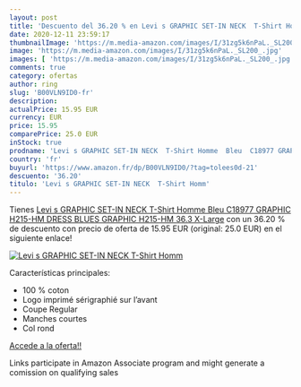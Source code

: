 ```yaml
---
layout: post
title: 'Descuento del 36.20 % en Levi s GRAPHIC SET-IN NECK  T-Shirt Homm'
date: 2020-12-11 23:59:17
thumbnailImage: 'https://m.media-amazon.com/images/I/31zg5k6nPaL._SL200_.jpg'
image: 'https://m.media-amazon.com/images/I/31zg5k6nPaL._SL200_.jpg'
images: [ 'https://m.media-amazon.com/images/I/31zg5k6nPaL._SL200_.jpg' ]
comments: true
category: ofertas
author: ring
slug: 'B00VLN9ID0-fr'
description:
actualPrice: 15.95 EUR
currency: EUR
price: 15.95
comparePrice: 25.0 EUR
inStock: true
prodname: 'Levi s GRAPHIC SET-IN NECK  T-Shirt Homme  Bleu  C18977 GRAPHIC H215-HM DRESS BLUES GRAPHIC H215-HM 36.3   X-Large'
country: 'fr'
buyurl: 'https://www.amazon.fr/dp/B00VLN9ID0/?tag=tolees0d-21'
descuento: '36.20'
titulo: 'Levi s GRAPHIC SET-IN NECK  T-Shirt Homm'
---
```


Tienes [Levi s GRAPHIC SET-IN NECK  T-Shirt Homme  Bleu  C18977 GRAPHIC H215-HM DRESS BLUES GRAPHIC H215-HM 36.3   X-Large](https://www.amazon.fr/dp/B00VLN9ID0/?tag=tolees0d-21) con un 36.20 % de descuento con precio de oferta de 15.95 EUR (original: 25.0 EUR) en el siguiente enlace!

[![Levi s GRAPHIC SET-IN NECK  T-Shirt Homm](https://m.media-amazon.com/images/I/31zg5k6nPaL._SL200_.jpg)](https://www.amazon.fr/dp/B00VLN9ID0/?tag=tolees0d-21)

Características principales:

- 100 % coton
- Logo imprimé sérigraphié sur l’avant
- Coupe Regular
- Manches courtes
- Col rond

[Accede a la oferta!!](https://www.amazon.fr/dp/B00VLN9ID0/?tag=tolees0d-21)

Links participate in Amazon Associate program and might generate a comission on qualifying sales


